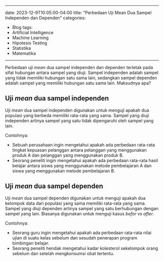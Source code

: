 ---
date: 2023-12-9T10:05:00-04:00
title: "Perbedaan Uji Mean Dua Sampel Independen dan Dependen"
categories:
  - Blog
tags:
  - Artificial Intelligence
  - Machine Learning
  - Hipotesis Testing
  - Statistika
  - Matematika
  ---

Perbedaan uji *mean* dua sampel independen dan dependen terletak pada
sifat hubungan antara sampel yang diuji. Sampel independen adalah sampel
yang tidak memiliki hubungan satu sama lain, sedangkan sampel dependen
adalah sampel yang memiliki hubungan satu sama lain. Maksudnya apa?

## Uji *mean* dua sampel independen

Uji *mean* dua sampel independen digunakan untuk menguji apakah dua
populasi yang berbeda memiliki rata-rata yang sama. Sampel yang diuji
independen artinya sampel yang satu tidak dipengaruhi oleh sampel yang
lain.

Contohnya:

- Sebuah perusahaan ingin mengetahui apakah ada perbedaan rata-rata
  tingkat kepuasan pelanggan antara pelanggan yang menggunakan produk A
  dan pelanggan yang menggunakan produk B.
- Seorang peneliti ingin mengetahui apakah ada perbedaan rata-rata hasil
  belajar antara siswa yang menggunakan metode pembelajaran A dan siswa
  yang menggunakan metode pembelajaran B.

## Uji *mean* dua sampel dependen

Uji *mean* dua sampel dependen digunakan untuk menguji apakah dua
kelompok data dari populasi yang sama memiliki rata-rata yang sama.
Sampel yang diuji dependen artinya sampel yang satu berhubungan dengan
sampel yang lain. Biasanya digunakan untuk menguji kasus *befor vs
after*.

Contohnya:

- Seorang guru ingin mengetahui apakah ada perbedaan rata-rata nilai
  ujian di suatu kelas sebelum dan sesudah penerapan program bimbingan
  belajar.
- Seorang peneliti hendak mengetahui kadar kolesterol sekelompok orang
  sebelum dan setelah mengkonsumsi obat tertentu.
